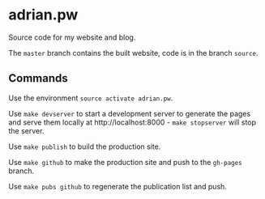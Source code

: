 adrian.pw
=========

Source code for my website and blog.

The `master` branch contains the built website, code is in the branch `source`.

Commands
--------

Use the environment `source activate adrian.pw`.

Use `make devserver` to start a development server to generate the pages and
serve them locally at http://localhost:8000 - `make stopserver` will stop the
server.

Use `make publish` to build the production site.

Use `make github` to make the production site and push to the `gh-pages` branch.

Use `make pubs github` to regenerate the publication list and push.
